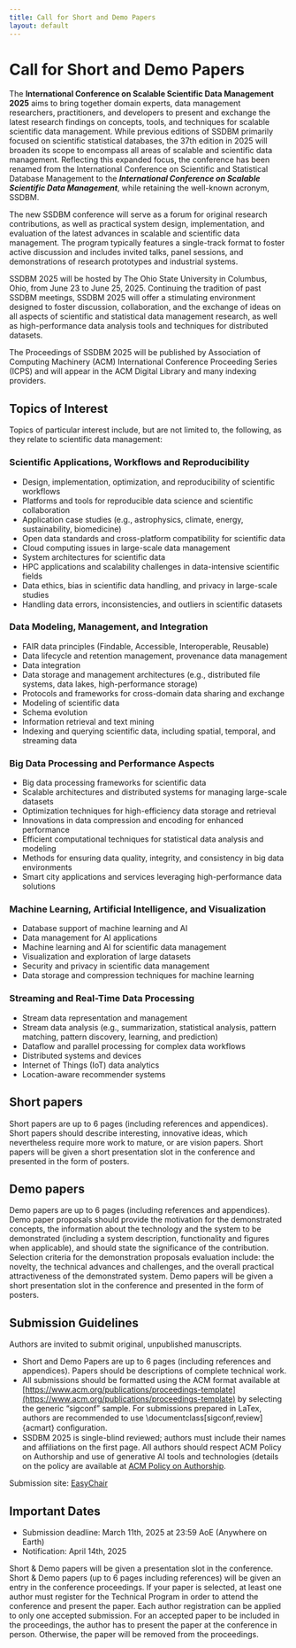 ```yaml
---
title: Call for Short and Demo Papers
layout: default
---
```


# Call for Short and Demo Papers

The **International Conference on Scalable Scientific Data Management 2025** aims to bring together domain experts, data management researchers, practitioners, and developers to present and exchange the latest research findings on concepts, tools, and techniques for scalable scientific data management. While previous editions of SSDBM primarily focused on scientific statistical databases, the 37th edition in 2025 will broaden its scope to encompass all areas of scalable and scientific data management. Reflecting this expanded focus, the conference has been renamed from the International Conference on Scientific and Statistical Database Management to the ***International Conference on Scalable Scientific Data Management***, while retaining the well-known acronym, SSDBM.

The new SSDBM conference will serve as a forum for original research contributions, as well as practical system design, implementation, and evaluation of the latest advances in scalable and scientific data management. The program typically features a single-track format to foster active discussion and includes invited talks, panel sessions, and demonstrations of research prototypes and industrial systems.

SSDBM 2025 will be hosted by The Ohio State University in Columbus, Ohio, from June 23 to June 25, 2025. Continuing the tradition of past SSDBM meetings, SSDBM 2025 will offer a stimulating environment designed to foster discussion, collaboration, and the exchange of ideas on all aspects of scientific and statistical data management research, as well as high-performance data analysis tools and techniques for distributed datasets. 

The Proceedings of SSDBM 2025 will be published by Association of Computing Machinery (ACM) International Conference Proceeding Series (ICPS) and will appear in the ACM Digital Library and many indexing providers. 

## Topics of Interest

Topics of particular interest include, but are not limited to, the following, as they relate to scientific data management:

### Scientific Applications, Workflows and Reproducibility

- Design, implementation, optimization, and reproducibility of scientific workflows
- Platforms and tools for reproducible data science and scientific collaboration
- Application case studies (e.g., astrophysics, climate, energy, sustainability, biomedicine)
- Open data standards and cross-platform compatibility for scientific data
- Cloud computing issues in large-scale data management
- System architectures for scientific data
- HPC applications and scalability challenges in data-intensive scientific fields
- Data ethics, bias in scientific data handling, and privacy in large-scale studies
- Handling data errors, inconsistencies, and outliers in scientific datasets

### Data Modeling, Management, and Integration

- FAIR data principles (Findable, Accessible, Interoperable, Reusable)
- Data lifecycle and retention management, provenance data management
- Data integration
- Data storage and management architectures (e.g., distributed file systems, data lakes, high-performance storage)
- Protocols and frameworks for cross-domain data sharing and exchange
- Modeling of scientific data
- Schema evolution
- Information retrieval and text mining
- Indexing and querying scientific data, including spatial, temporal, and streaming data

### Big Data Processing and Performance Aspects

- Big data processing frameworks for scientific data
- Scalable architectures and distributed systems for managing large-scale datasets
- Optimization techniques for high-efficiency data storage and retrieval
- Innovations in data compression and encoding for enhanced performance
- Efficient computational techniques for statistical data analysis and modeling
- Methods for ensuring data quality, integrity, and consistency in big data environments
- Smart city applications and services leveraging high-performance data solutions

### Machine Learning, Artificial Intelligence, and Visualization

- Database support of machine learning and AI
- Data management for AI applications
- Machine learning and AI for scientific data management
- Visualization and exploration of large datasets
- Security and privacy in scientific data management
- Data storage and compression techniques for machine learning

### Streaming and Real-Time Data Processing

- Stream data representation and management
- Stream data analysis (e.g., summarization, statistical analysis, pattern matching, pattern discovery, learning, and prediction)
- Dataflow and parallel processing for complex data workflows
- Distributed systems and devices
- Internet of Things (IoT) data analytics
- Location-aware recommender systems

## Short papers

Short papers are up to 6 pages (including references and appendices). Short papers should describe interesting, innovative ideas, which nevertheless require more work to mature, or are vision papers. Short papers will be given a short presentation slot in the conference and presented in the form of posters. 
## Demo papers

Demo papers are up to 6 pages (including references and appendices). Demo paper proposals should provide the motivation for the demonstrated concepts, the information about the technology and the system to be demonstrated (including a system description, functionality and figures when applicable), and should state the significance of the contribution. Selection criteria for the demonstration proposals evaluation include: the novelty, the technical advances and challenges, and the overall practical attractiveness of the demonstrated system. Demo papers will be given a short presentation slot in the conference and presented in the form of posters. 

## Submission Guidelines

Authors are invited to submit original, unpublished manuscripts. 
- Short and Demo Papers are up to 6 pages (including references and appendices). Papers should be descriptions of complete technical work. 
- All submissions should be formatted using the ACM format available at [https://www.acm.org/publications/proceedings-template](https://www.acm.org/publications/proceedings-template) by selecting the generic “sigconf” sample. For submissions prepared in LaTex, authors are recommended to use \documentclass[sigconf,review]{acmart} conﬁguration. 
- SSDBM 2025 is single-blind reviewed; authors must include their names and affiliations on the first page. All authors should respect ACM Policy on Authorship and use of generative AI tools and technologies (details on the policy are available at [ACM Policy on Authorship](https://www.acm.org/publications/policies/new-acm-policy-on-authorship).

Submission site: [EasyChair](https://easychair.org/conferences/?conf=ssdbm2025)

## Important Dates
- Submission deadline: March 11th, 2025 at 23:59 AoE (Anywhere on Earth)
- Notification: April 14th, 2025

Short & Demo papers will be given a presentation slot in the conference. Short & Demo papers (up to 6 pages including references) will be given an entry in the conference proceedings.
If your paper is selected, at least one author must register for the Technical Program in order to attend the conference and present the paper. Each author registration can be applied to only one accepted submission. For an accepted paper to be included in the proceedings, the author has to present the paper at the conference in person. Otherwise, the paper will be removed from the proceedings. 


<!-- For questions regarding the call for papers, contact [ssdbm2023@easychair.org](mailto:ssdbm2023@easychair.org).-->
